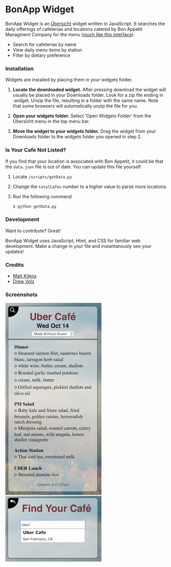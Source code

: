 # BonApp Widget

BonApp Widget is an [Übersicht](https://github.com/felixhageloh/uebersicht) widget written in JavaScript. It searches the daily offerings of cafeterias and locations catered by Bon Appetit Managment Company for the menu  ([much like this interface](http://www.cafebonappetit.com/)).

  - Search for cafeterias by name
  - View daily menu items by station
  - Filter by dietary preference

### Installation

Widgets are installed by placing them in your widgets folder.

1. **Locate the downloaded widget.** After pressing download the widget will usually be placed in your Downloads folder. Look for a zip file ending in .widget. Unzip the file, resulting in a folder with the same name. Note that some browsers will automatically unzip the file for you.

2. **Open your widgets folder.** Select 'Open Widgets Folder' from the Übersicht menu in the top menu bar.

3. **Move the widget to your widgets folder.** Drag the widget from your Downloads folder to the widgets folder you opened in step 2.

### Is Your Cafe Not Listed?
If you find that your location is associated with Bon Appetit, it could be that the `data.json` file is out of date. You can update this file yourself.

1. Locate `/scripts/getData.py`

2. Change the `totalCafes` number to a higher value to parse more locations

3. Run the following command
    ```sh
    $ python getData.py
    ```

### Development

Want to contribute? Great!

BonApp Widget uses JavaScript, Html, and CSS for familiar web development.
Make a change in your file and instantanously see your updates!

### Credits

- [Matt Kilens](https://github.cokm/mattk410)
- [Drew Volz](https://github.com/drewvolz)

### Screenshots
![Screenshot, september 2015](./img/screenshots/Menu.png)
![Screenshot, september 2015](./img/screenshots/Search.png)
